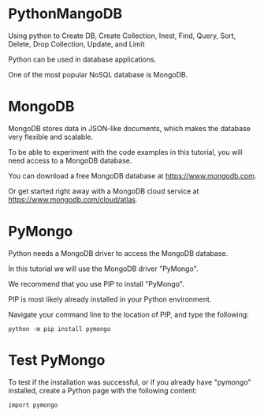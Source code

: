 # PythonMangoDB
Using python to Create DB, Create Collection, Inest, Find, Query, Sort, Delete, Drop Collection, Update, and Limit

Python can be used in database applications.

One of the most popular NoSQL database is MongoDB.

# MongoDB
MongoDB stores data in JSON-like documents, which makes the database very flexible and scalable.

To be able to experiment with the code examples in this tutorial, you will need access to a MongoDB database.

You can download a free MongoDB database at https://www.mongodb.com.

Or get started right away with a MongoDB cloud service at https://www.mongodb.com/cloud/atlas.

# PyMongo
Python needs a MongoDB driver to access the MongoDB database.

In this tutorial we will use the MongoDB driver "PyMongo".

We recommend that you use PIP to install "PyMongo".

PIP is most likely already installed in your Python environment.

Navigate your command line to the location of PIP, and type the following:

```
python -m pip install pymongo
```

# Test PyMongo
To test if the installation was successful, or if you already have "pymongo" installed, create a Python page with the following content:

```
import pymongo
```